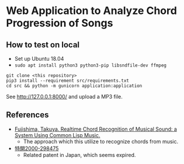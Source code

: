 # Web Application to Analyze Chord Progression of Songs

## How to test on local
- Set up Ubuntu 18.04
- `sudo apt install python3 python3-pip libsndfile-dev ffmpeg`

```
git clone <this repository>
pip3 install --requirement src/requirements.txt
cd src && python -m gunicorn application:application
```

See http://127.0.0.1:8000/ and upload a MP3 file.


## References
- [Fujishima, Takuya. Realtime Chord Recognition of Musical Sound: a System Using Common Lisp Music.](https://quod.lib.umich.edu/i/icmc/bbp2372.1999.446/--realtime-chord-recognition-of-musical-sound-a-system-using)
    - The approach which this utilize to recognize chords from music.
- [特開2000-298475](https://www.j-platpat.inpit.go.jp/c1800/PU/JP-2000-298475/DE702924E886509630C4BE1EC170643D2703BCAF24666387BCAF978160C604E0/11/ja)
    - Related patent in Japan, which seems expired.
